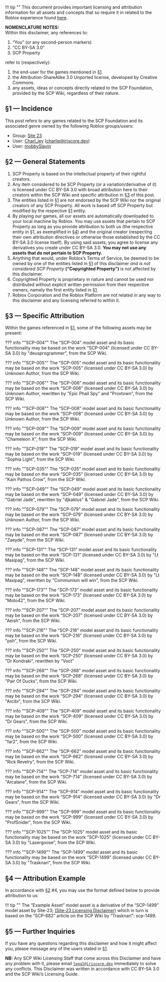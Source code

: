 ﻿[§1]: /iriscore/site23/license/#1-incidence
[§2]: /iriscore/site23/license/#2-general-statements
[§3]: /iriscore/site23/license/#3-specific-attribution
[§4]: /iriscore/site23/license/#4-attribution-example

!!! tip ""
    This document provides important licensing and attribution information for all assets and concepts that so require it in related to the Roblox experience found [here](https://www.roblox.com/games/10631726780).

**NOMENCLATURE NOTES:**  
Within this disclaimer, any references to:

1. “You” (or any second-person markers)
2. “CC BY-SA 3.0”
3. SCP Property

refer to (respectively):

1. the end-user for the games mentioned in [§1].
2. the Attribution-ShareAlike 3.0 Unported license, developed by Creative Commons.
3. any assets, ideas or concepts directly related to the SCP Foundation, provided by the SCP Wiki, regardless of their nature.

## §1 — Incidence
This post refers to any games related to the SCP Foundation and its associated genre owned by the following Roblox groups/users:

- Group: [Site 23](https://www.roblox.com/groups/15701815/Site-23#!/about)
- User: [Charl_iey](https://www.roblox.com/users/202696816/profile) ([charlie@iriscore.dev](mailto:charlie@iriscore.dev))
- User: [mobbySlayin](https://www.roblox.com/users/111079434/profile)

## §2 — General Statements

1. SCP Property is based on the intellectual property of their rightful creators.
2. Any item considered to be SCP Property (or a variation/derivative of it) is licensed under CC BY-SA 3.0 with broad attribution here to their creators within the SCP Wiki and specific attribution in [§3] of this post.
3. The entities listed in [§1] are not endorsed by the SCP Wiki nor the original creators of any SCP Property. All work is based off SCP Property but modified by the respective [§1] entity.
4. By playing our games, all our assets are automatically downloaded to your local machine by Roblox. You may use assets that pertain to SCP Property as long as you provide attribution to both us (the respective entity in §1, as exemplified in [§4]) and the original creator (respecting their own attribution directives or otherwise those established by the CC BY-SA 3.0 license itself). By using said assets, you agree to license any derivatives you create under CC BY-SA 3.0. **You may not use any assets that do not pertain to SCP Property.**
5. Anything that would, under Roblox’s Terms of Service, be deemed to be owned by one of the entities listed in [§1] of this disclaimer _and is not considered SCP Property_ **(“Copyrighted Property”)** is not affected by this disclaimer.
6. Copyrighted Property is proprietary in nature and cannot be used nor distributed without explicit written permission from their respective owners, namely the first entity listed in [§1].
7. Roblox Corporation and the Roblox Platform are not related in any way to this disclaimer and any licensing referred to within it.

## §3 — Specific Attribution
Within the games referenced in [§1], some of the following assets may be present:

??? info ""SCP-004""
    The “SCP-004” model asset and its basic functionality may be based on the work “SCP-004” (licensed under CC BY-SA 3.0) by "deusprogrammer", from the SCP Wiki.

??? info ""SCP-005""
    The “SCP-005” model asset and its basic functionality may be based on the work “SCP-005” (licensed under CC BY-SA 3.0) by Unknown Author, from the SCP Wiki.

??? info ""SCP-006""
    The “SCP-006” model asset and its basic functionality may be based on the work “SCP-006” (licensed under CC BY-SA 3.0) by Unknown Author, rewritten by "Epic Phail Spy" and "Proxtown", from the SCP Wiki.

??? info ""SCP-008""
    The “SCP-008” model asset and its basic functionality may be based on the work “SCP-008” (licensed under CC BY-SA 3.0) by Unknown Author, from the SCP Wiki.

??? info ""SCP-009""
    The “SCP-009” model asset and its basic functionality may be based on the work “SCP-009” (licensed under CC BY-SA 3.0) by "Chameleon X", from the SCP Wiki.

??? info ""SCP-019""
    The “SCP-019” model asset and its basic functionality may be based on the work “SCP-019” (licensed under CC BY-SA 3.0) by "Sophia Light", from the SCP Wiki.

??? info ""SCP-035""
    The “SCP-035” model asset and its basic functionality may be based on the work “SCP-035” (licensed under CC BY-SA 3.0) by "Kain Pathos Crow", from the SCP Wiki.

??? info ""SCP-049""
    The “SCP-049” model asset and its basic functionality may be based on the work “SCP-049” (licensed under CC BY-SA 3.0) by "Gabriel Jade", rewritten by "djkaktus" & "Gabriel Jade", from the SCP Wiki.

??? info ""SCP-079""
    The “SCP-079” model asset and its basic functionality may be based on the work “SCP-079” (licensed under CC BY-SA 3.0) by Unknown Author, from the SCP Wiki.

??? info ""SCP-087""
    The “SCP-087” model asset and its basic functionality may be based on the work “SCP-087” (licensed under CC BY-SA 3.0) by "Zaeyde", from the SCP Wiki.

??? info ""SCP-131""
    The “SCP-131” model asset and its basic functionality may be based on the work “SCP-131” (licensed under CC BY-SA 3.0) by "Lt Masipag", from the SCP Wiki.

??? info ""SCP-148""
    The “SCP-148” model asset and its basic functionality may be based on the work “SCP-148” (licensed under CC BY-SA 3.0) by "Lt Masipag", rewritten by "Communism will win", from the SCP Wiki.

??? info ""SCP-173""
    The “SCP-173” model asset and its basic functionality may be based on the work “SCP-173” (licensed under CC BY-SA 3.0) by "Moto42", from the SCP Wiki.

??? info ""SCP-207""
    The “SCP-207” model asset and its basic functionality may be based on the work “SCP-207” (licensed under CC BY-SA 3.0) by "Aeish", from the SCP Wiki.

??? info ""SCP-216""
    The “SCP-216” model asset and its basic functionality may be based on the work “SCP-216” (licensed under CC BY-SA 3.0) by "psh", from the SCP Wiki.

??? info ""SCP-250""
    The “SCP-250” model asset and its basic functionality may be based on the work “SCP-250” (licensed under CC BY-SA 3.0) by "Dr Kondraki", rewritten by "Voct"

??? info ""SCP-268""
    The “SCP-268” model asset and its basic functionality may be based on the work “SCP-268” (licensed under CC BY-SA 3.0) by "Pair Of Ducks", from the SCP Wiki.

??? info ""SCP-294""
    The “SCP-294” model asset and its basic functionality may be based on the work “SCP-294” (licensed under CC BY-SA 3.0) by "Arcibi", from the SCP Wiki.

??? info ""SCP-409""
    The “SCP-409” model asset and its basic functionality may be based on the work “SCP-409” (licensed under CC BY-SA 3.0) by "Dr Gears", from the SCP Wiki.

??? info ""SCP-500""
    The “SCP-500” model asset and its basic functionality may be based on the work “SCP-500” (licensed under CC BY-SA 3.0) by "far2", from the SCP Wiki.

??? info ""SCP-662""
    The “SCP-662” model asset and its basic functionality may be based on the work “SCP-662” (licensed under CC BY-SA 3.0) by "Rick Revelry", from the SCP Wiki.

??? info ""SCP-714""
    The “SCP-714” model asset and its basic functionality may be based on the work “SCP-714” (licensed under CC BY-SA 3.0) by "Arcalane", from the SCP Wiki.

??? info ""SCP-914""
    The “SCP-914” model asset and its basic functionality may be based on the work “SCP-914” (licensed under CC BY-SA 3.0) by "Dr Gears", from the SCP Wiki.

??? info ""SCP-999""
    The “SCP-999” model asset and its basic functionality may be based on the work “SCP-999” (licensed under CC BY-SA 3.0) by "ProfSnider", from the SCP Wiki.

??? info ""SCP-1025""
    The “SCP-1025” model asset and its basic functionality may be based on the work “SCP-1025” (licensed under CC BY-SA 3.0) by "Lasergoose", from the SCP Wiki.

??? info ""SCP-1499""
    The “SCP-1499” model asset and its basic functionality may be based on the work “SCP-1499” (licensed under CC BY-SA 3.0) by "Trasknari", from the SCP Wiki.

## §4 — Attribution Example
In accordance with [§2] #4, you may use the format defined below to provide attribution to us:
 
!!! tip ""
    The “Example Asset” model asset is a derivative of the “SCP-1499” model asset by Site-23; [(Site-23 Licensing Disclaimer)](/iriscore/site23/license) which in turn is based on the “SCP-682” article on the SCP Wiki by “Trasknari": scp-1499.

## §5 — Further Inquiries
If you have any questions regarding this disclaimer and how it might affect you, please message any of the users stated in [§1].
 
**NB:** Any SCP Wiki Licensing Staff that come across this Disclaimer and have any problem with it, please email [`legal@iriscore.dev`](mailto:legal@iriscore.dev) immediately to solve any conflicts. This Disclaimer was written in accordance with CC BY-SA 3.0 and the SCP Wiki’s Licensing Guide.
